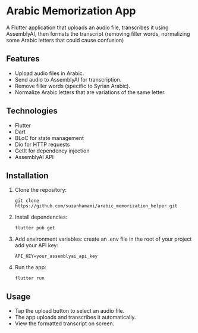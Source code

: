 # Arabic Memorization App
A Flutter application that uploads an audio file, transcribes it using AssemblyAI, then formats the transcript (removing filler words, normalizing some Arabic letters that could cause confusion)

## Features
- Upload audio files in Arabic.
- Send audio to AssemblyAI for transcription.
- Remove filler words (specific to Syrian Arabic).
- Normalize Arabic letters that are variations of the same letter.

## Technologies
- Flutter
- Dart
- BLoC for state management
- Dio for HTTP requests
- GetIt for dependency injection
- AssemblyAI API

## Installation
1. Clone the repository:
    ```
    git clone https://github.com/suzanhamami/arabic_memorization_helper.git
    ```
2. Install dependencies:
    ```
    flutter pub get
    ```
3. Add environment variables:
    create an .env file in the root of your project
    add your API key:
    ```
    API_KEY=your_assemblyai_api_key
    ```
4. Run the app:
    ```
    flutter run
    ```

## Usage
- Tap the upload button to select an audio file.
- The app uploads and transcribes it automatically.
- View the formatted transcript on screen.
